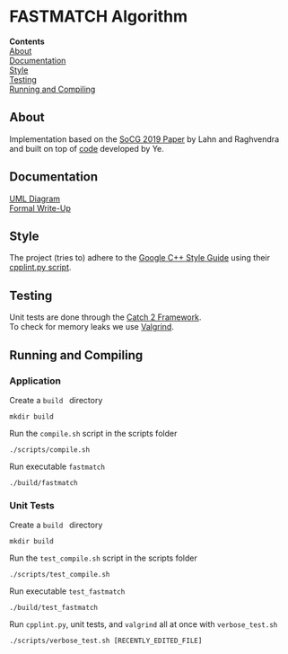 # FASTMATCH Algorithm

**Contents**<br>
[About](#about)<br>
[Documentation](#documentation)<br>
[Style](#style)<br>
[Testing](#testing)<br>
[Running and Compiling](#running-and-compiling)<br>

## About
Implementation based on the [SoCG 2019 Paper](https://drops.dagstuhl.de/opus/volltexte/2019/10452/pdf/LIPIcs-SoCG-2019-48.pdf) by Lahn and Raghvendra and built on top of [code](https://github.com/JIANCHUJUN/JOCGV3) developed by Ye.

## Documentation
[UML Diagram](https://app.lucidchart.com/invitations/accept/92b8baa4-ec83-4598-b26b-c527b73a966f)<br>
[Formal Write-Up](https://www.overleaf.com/read/sfvjzsjdqqtn)

## Style
The project (tries to) adhere to the [Google C++ Style Guide](https://google.github.io/styleguide/cppguide.html) using their [cpplint.py script](https://raw.githubusercontent.com/google/styleguide/gh-pages/cpplint/cpplint.py).

## Testing
Unit tests are done through the [Catch 2 Framework](https://github.com/catchorg/Catch2). <br>
To check for memory leaks we use [Valgrind](https://valgrind.org/docs/manual/quick-start.html).

## Running and Compiling
### Application
Create a ```build ``` directory<br>
```
mkdir build
```

Run the ```compile.sh``` script in the scripts folder<br>
```
./scripts/compile.sh
```

Run executable ```fastmatch```<br>
```
./build/fastmatch
```

### Unit Tests
Create a ```build ``` directory<br>
```
mkdir build
```

Run the ```test_compile.sh``` script in the scripts folder<br>
```
./scripts/test_compile.sh
```

Run executable ```test_fastmatch```<br>
```
./build/test_fastmatch
```

Run ```cpplint.py```, unit tests, and ```valgrind``` all at once with ```verbose_test.sh``` <br>
```
./scripts/verbose_test.sh [RECENTLY_EDITED_FILE]
```